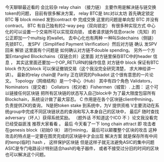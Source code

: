 今天聊聊最近看的 会比较杂 relay chain （接力链） 主要作用是解决链与链交换token的问题， 目前有很多解决方案， relay BTC是 btc对以太坊 首先确定锁定BTC 等 block mined 发到contract 中 完成交换 这里的问题是单向型 BTC 并没有contract。 BTC 有自己独有的2-way peg（双向锁定） 有很多种实现方式 中心化的可以设置一个交易所可以实现双向锁， 或者请求链外信息oracle（先知）的公正即加一个multsig 的wallet。 去中心化也有两种 一种叫Sidechains（侧链） 先锁BTC， 发SPV（Simplified Payment Verification）然后对方链 确认 发SPV 回来 解锁 这里面有个问题是 如何确认对方链不double spending。 另外一个方案Entangled Blockchains（双链合并）这里面 对方链里保存BTC中的header 信息 ， 其实这里面还要加一个OP_RETURN的操作信息 对方链中 block 保证有BTC block 作为父block 可以保证撤销交易（这个我没完全研究清楚， 求大神给讲一讲）。 最新的relay chain是 Parity 正在研究的Polkadot 这个很有意思的一片论文。  Topology（网络结构）是一个中心（Hub） 其中有四个角色 Validators， Nominators（提交者）  Collators（校对者）Fishermen（城管）. 上图： 这个可以链接任何区块链 把所有区块链的状态写入自己block中 为了最大限度包容所有Blockchain，系统设计做了最大容忍。 C 作用是在各个区块链client中mining，负责提供ZK的查询，  N是把token stake 到系统中，为V 提供资格 V主要流动在系统group中完成不同区块链状态的查询和写入本身自己的区块中， 最后F 随时查找adversary（坏人）获得系统奖励。 （题外话 不知道这个ICO 不 ）论文我没看完 已经受益匪浅 推荐大家看看 。 最后 今天看了一下 long chain attract 即 攻击者 在genesis block（初始0 块） 进行mining， 最后可以颠覆整个区块的攻击 这种攻击的特点是一定要在图灵完成的区块链中才会出现 解决方案 就是保存所有中间的temp(临时) hash ， 这样保护区块链 但是这样子就无法避免ASIC的集中问题 ASIC是专门电路设计特别适合hash的电子器件， 或者不接受过分旧的时间的区块也可以解决这个问题。 
